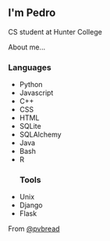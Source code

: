 <h2> I'm Pedro </h2>

<p>CS student at Hunter College 
</p>

About me...  

<h3>Languages</h3>
<ul>
  <li> Python </li>
<li>Javascript</li>
<li> C++</li>
<li>CSS</li>
<li>HTML</li>
<li> SQLite</li>
<li>SQLAlchemy</li>
<li>Java</li>
<li>Bash</li>
<li>R</li>
</ul>
<ul>
<h3>Tools</h3>
<li>Unix</li>
<li> Django</li>
<li> Flask</li>
</ul>


From [@pvbread](https://github.com/pvbread)
